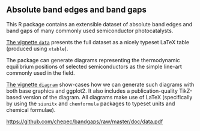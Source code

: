 ## Absolute band edges and band gaps

This R package contains an extensible dataset of absolute band edges and band gaps of many commonly used semiconductor photocatalysts.

[The vignette `data`](https://github.com/chepec/bandgaps/raw/master/doc/data.pdf) presents the full dataset as a nicely typeset LaTeX table (produced using `xtable`).

The package can generate diagrams representing the thermodynamic equilibrium positions of selected semiconductors as the simple line-art commonly used in the field.

[The vignette `diagram`](https://github.com/chepec/bandgaps/raw/master/doc/diagram.pdf) show-cases how we can generate such diagrams with both base graphics and ggplot2. It also includes a publication-quality TikZ-based version of the diagram. All diagrams make use of LaTeX (specifically by using the `siunitx` and `chemformula` packages to typeset units and chemical formulae).


https://github.com/chepec/bandgaps/raw/master/doc/data.pdf
